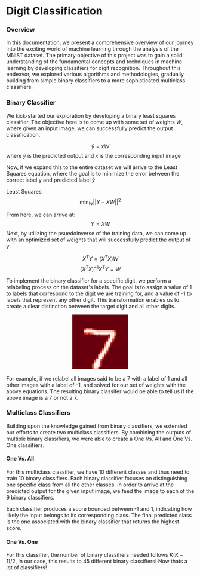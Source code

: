 # Digit Classification


### Overview
In this documentation, we present a comprehensive overview of our journey into the exciting world of machine learning through the analysis of the MNIST dataset. The primary objective of this project was to gain a solid understanding of the fundamental concepts and techniques in machine learning by developing classifiers for digit recognition. Throughout this endeavor, we explored various algorithms and methodologies, gradually building from simple binary classifiers to a more sophisticated multiclass classifiers.

### Binary Classifier
We kick-started our exploration by developing a binary least squares classifier. The objective here is to come up with some set of weights $W$, where given an input image, we can successfully predict the output classification.

$$ \hat{y} = xW $$
where $\hat{y}$ is the predicted output and $x$ is the corresponding input image

Now, if we expand this to the entire dataset we will arrive to the Least Squares equation, where the goal is to minimize the error between the correct label y and predicted label $\hat{y}$

Least Squares:
$$
\min_{W} ||Y-XW|| ^2
$$

From here, we can arrive at:
 $$Y = XW$$
Next, by utilizing the psuedoinverse of the training data, we can come up with an optimized set of weights that will successfully predict the output of y:

$$ X^TY = (X^TX)W$$
$$ (X^TX)^{-1}X^TY = W  $$

To implement the binary classifier for a specific digit, we perform a relabeling process on the dataset's labels. The goal is to assign a value of 1 to labels that correspond to the digit we are training for, and a value of -1 to labels that represent any other digit. This transformation enables us to create a clear distinction between the target digit and all other digits.

<p align="center">
  <img src="./photos/mnist_7.png" alt="Example Image">
</p>

For example, if we relabel all images said to be a 7 with a label of 1 and all other images with a label of -1, and solved for our set of weights with the above equations. The resulting binary classifer would be able to tell us if the above image is a 7 or not a 7.



### Multiclass Classifiers
Building upon the knowledge gained from binary classifiers, we extended our efforts to create two multiclass classifiers. By combining the outputs of multiple binary classifiers, we were able to create a One Vs. All and One Vs. One classifiers.

#### One Vs. All
For this multiclass classifier, we have 10 different classes and thus need to train 10 binary classifiers. Each binary classifier focuses on distinguishing one specific class from all the other classes. In order to arrive at the predicted output for the given input image, we feed the image to each of the 9 binary classifiers. 

Each classifier produces a score bounded between -1 and 1, indicating how likely the input belongs to its corresponding class. The final predicted class is the one associated with the binary classifier that returns the highest score.

#### One Vs. One
For this classifier, the number of binary classifiers needed follows $K(K-1)/2$, in our case, this results to 45 different binary classifiers! Now thats a lot of classifiers!













